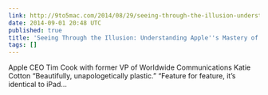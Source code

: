 ```yaml
---
link: http://9to5mac.com/2014/08/29/seeing-through-the-illusion-understanding-apples-mastery-of-the-media/
date: 2014-09-01 20:48 UTC
published: true
title: 'Seeing Through the Illusion: Understanding Apple''s Mastery of the Media'
tags: []
---
```


Apple CEO Tim Cook with former VP of Worldwide Communications Katie Cotton
“Beautifully, unapologetically plastic.”
“Feature for feature, it’s identical to iPad…
